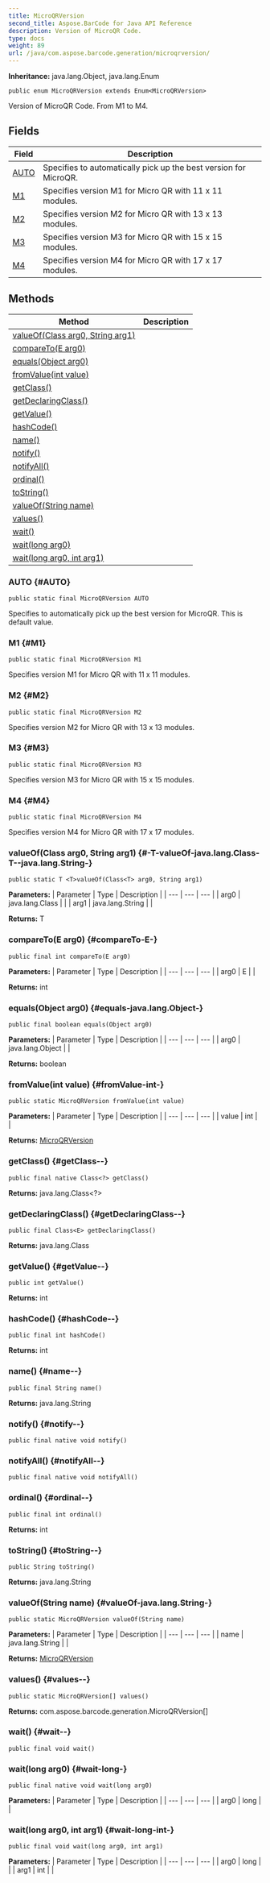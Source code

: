 ```yaml
---
title: MicroQRVersion
second_title: Aspose.BarCode for Java API Reference
description: Version of MicroQR Code.
type: docs
weight: 89
url: /java/com.aspose.barcode.generation/microqrversion/
---
```

**Inheritance:**
java.lang.Object, java.lang.Enum
```
public enum MicroQRVersion extends Enum<MicroQRVersion>
```

Version of MicroQR Code. From M1 to M4.
## Fields

| Field | Description |
| --- | --- |
| [AUTO](#AUTO) | Specifies to automatically pick up the best version for MicroQR. |
| [M1](#M1) | Specifies version M1 for Micro QR with 11 x 11 modules. |
| [M2](#M2) | Specifies version M2 for Micro QR with 13 x 13 modules. |
| [M3](#M3) | Specifies version M3 for Micro QR with 15 x 15 modules. |
| [M4](#M4) | Specifies version M4 for Micro QR with 17 x 17 modules. |
## Methods

| Method | Description |
| --- | --- |
| [<T>valueOf(Class<T> arg0, String arg1)](#-T-valueOf-java.lang.Class-T--java.lang.String-) |  |
| [compareTo(E arg0)](#compareTo-E-) |  |
| [equals(Object arg0)](#equals-java.lang.Object-) |  |
| [fromValue(int value)](#fromValue-int-) |  |
| [getClass()](#getClass--) |  |
| [getDeclaringClass()](#getDeclaringClass--) |  |
| [getValue()](#getValue--) |  |
| [hashCode()](#hashCode--) |  |
| [name()](#name--) |  |
| [notify()](#notify--) |  |
| [notifyAll()](#notifyAll--) |  |
| [ordinal()](#ordinal--) |  |
| [toString()](#toString--) |  |
| [valueOf(String name)](#valueOf-java.lang.String-) |  |
| [values()](#values--) |  |
| [wait()](#wait--) |  |
| [wait(long arg0)](#wait-long-) |  |
| [wait(long arg0, int arg1)](#wait-long-int-) |  |
### AUTO {#AUTO}
```
public static final MicroQRVersion AUTO
```


Specifies to automatically pick up the best version for MicroQR. This is default value.

### M1 {#M1}
```
public static final MicroQRVersion M1
```


Specifies version M1 for Micro QR with 11 x 11 modules.

### M2 {#M2}
```
public static final MicroQRVersion M2
```


Specifies version M2 for Micro QR with 13 x 13 modules.

### M3 {#M3}
```
public static final MicroQRVersion M3
```


Specifies version M3 for Micro QR with 15 x 15 modules.

### M4 {#M4}
```
public static final MicroQRVersion M4
```


Specifies version M4 for Micro QR with 17 x 17 modules.

### <T>valueOf(Class<T> arg0, String arg1) {#-T-valueOf-java.lang.Class-T--java.lang.String-}
```
public static T <T>valueOf(Class<T> arg0, String arg1)
```




**Parameters:**
| Parameter | Type | Description |
| --- | --- | --- |
| arg0 | java.lang.Class<T> |  |
| arg1 | java.lang.String |  |

**Returns:**
T
### compareTo(E arg0) {#compareTo-E-}
```
public final int compareTo(E arg0)
```




**Parameters:**
| Parameter | Type | Description |
| --- | --- | --- |
| arg0 | E |  |

**Returns:**
int
### equals(Object arg0) {#equals-java.lang.Object-}
```
public final boolean equals(Object arg0)
```




**Parameters:**
| Parameter | Type | Description |
| --- | --- | --- |
| arg0 | java.lang.Object |  |

**Returns:**
boolean
### fromValue(int value) {#fromValue-int-}
```
public static MicroQRVersion fromValue(int value)
```




**Parameters:**
| Parameter | Type | Description |
| --- | --- | --- |
| value | int |  |

**Returns:**
[MicroQRVersion](../../com.aspose.barcode.generation/microqrversion)
### getClass() {#getClass--}
```
public final native Class<?> getClass()
```




**Returns:**
java.lang.Class<?>
### getDeclaringClass() {#getDeclaringClass--}
```
public final Class<E> getDeclaringClass()
```




**Returns:**
java.lang.Class<E>
### getValue() {#getValue--}
```
public int getValue()
```




**Returns:**
int
### hashCode() {#hashCode--}
```
public final int hashCode()
```




**Returns:**
int
### name() {#name--}
```
public final String name()
```




**Returns:**
java.lang.String
### notify() {#notify--}
```
public final native void notify()
```




### notifyAll() {#notifyAll--}
```
public final native void notifyAll()
```




### ordinal() {#ordinal--}
```
public final int ordinal()
```




**Returns:**
int
### toString() {#toString--}
```
public String toString()
```




**Returns:**
java.lang.String
### valueOf(String name) {#valueOf-java.lang.String-}
```
public static MicroQRVersion valueOf(String name)
```




**Parameters:**
| Parameter | Type | Description |
| --- | --- | --- |
| name | java.lang.String |  |

**Returns:**
[MicroQRVersion](../../com.aspose.barcode.generation/microqrversion)
### values() {#values--}
```
public static MicroQRVersion[] values()
```




**Returns:**
com.aspose.barcode.generation.MicroQRVersion[]
### wait() {#wait--}
```
public final void wait()
```




### wait(long arg0) {#wait-long-}
```
public final native void wait(long arg0)
```




**Parameters:**
| Parameter | Type | Description |
| --- | --- | --- |
| arg0 | long |  |

### wait(long arg0, int arg1) {#wait-long-int-}
```
public final void wait(long arg0, int arg1)
```




**Parameters:**
| Parameter | Type | Description |
| --- | --- | --- |
| arg0 | long |  |
| arg1 | int |  |


